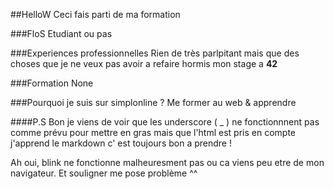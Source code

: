 ##HelloW
Ceci fais parti de ma formation

###FloS
Etudiant ou pas

###Experiences professionnelles
Rien de très parlpitant mais que des choses que je ne veux pas avoir a refaire
hormis mon stage a <strong>42</strong>

###Formation
None

###Pourquoi je suis sur simplonline ?
Me former au web & apprendre

####P.S
Bon je viens de voir que les underscore ( _ ) ne fonctionnnent pas comme prévu 
pour mettre en gras mais que l'html est pris en compte j'apprend le markdown c'
est toujours bon a prendre !

Ah oui, blink ne fonctionne malheuresment pas ou ca viens peu etre de mon navigateur.
Et souligner me pose problème ^^